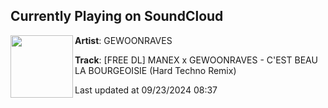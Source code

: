 ## Currently Playing on SoundCloud

[<img align="left" width="100" src="https://i1.sndcdn.com/artworks-a3PKMZlTibAuJzRW-NzhiLA-t500x500.jpg">](https://soundcloud.com/gewoonraves/free-dl-manex-x-gewoonraves-cest-beau-la-bourgeoisie-hard-techno-remix)

**Artist**: GEWOONRAVES 

**Track**: [FREE DL] MANEX x GEWOONRAVES - C'EST BEAU LA BOURGEOISIE (Hard Techno Remix)

Last updated at 09/23/2024 08:37
